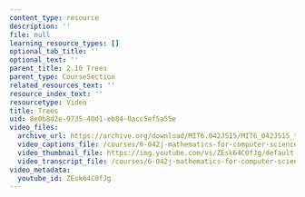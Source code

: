 ```yaml
---
content_type: resource
description: ''
file: null
learning_resource_types: []
optional_tab_title: ''
optional_text: ''
parent_title: 2.10 Trees
parent_type: CourseSection
related_resources_text: ''
resource_index_text: ''
resourcetype: Video
title: Trees
uid: 8e0b8d2e-9735-40d1-eb84-0acc5ef5a55e
video_files:
  archive_url: https://archive.org/download/MIT6.042JS15/MIT6_042JS15_treedefs_video_ipod.mp4
  video_captions_file: /courses/6-042j-mathematics-for-computer-science-spring-2015/ae1fea2b4eb056e4893ec74a8f8708a8_ZEsk64C0fJg.vtt
  video_thumbnail_file: https://img.youtube.com/vi/ZEsk64C0fJg/default.jpg
  video_transcript_file: /courses/6-042j-mathematics-for-computer-science-spring-2015/fab0a5db3098ecfeb124931a5d62c034_ZEsk64C0fJg.pdf
video_metadata:
  youtube_id: ZEsk64C0fJg
---
```

